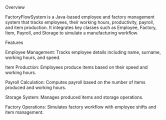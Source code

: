 Overview

FactoryFlowSystem is a Java-based employee and factory management system that tracks employees, their working hours, productivity, payroll, and item production.
It integrates key classes such as Employee, Factory, Item, Payroll, and Storage to simulate a manufacturing workflow.

Features

Employee Management: Tracks employee details including name, surname, working hours, and speed.

Item Production: Employees produce items based on their speed and working hours.

Payroll Calculation: Computes payroll based on the number of items produced and working hours.

Storage System: Manages produced items and storage operations.

Factory Operations: Simulates factory workflow with employee shifts and item management.
